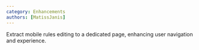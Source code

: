 ```yaml
---
category: Enhancements
authors: [MatissJanis]
---
```


Extract mobile rules editing to a dedicated page, enhancing user navigation and experience.

